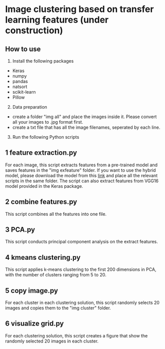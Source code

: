 # Image clustering based on transfer learning features (under construction)

## How to use
1. Install the following packages
* Keras
* numpy
* pandas
* natsort
* scikit-learn
* Pillow

2. Data preparation
* create a folder "img all" and place the images inside it. Please convert all your images to .jpg format first.
* create a txt file that has all the image filenames, seperated by each line.

3. Run the following Python scripts

## 1 feature extraction.py
For each image, this script extracts features from a pre-trained model and saves features in the "img exfeature" folder. If you want to use the hybrid model, please download the model from this [link](https://github.com/GKalliatakis/Keras-VGG16-places365) and place all the relevant scripts in the same folder. The script can also extract features from VGG16 model provided in the Keras package. 

## 2 combine features.py
This script combines all the features into one file.

## 3 PCA.py
This script conducts principal component analysis on the extract features.

## 4 kmeans clustering.py
This script applies k-means clustering to the first 200 dimensions in PCA, with the number of clusters ranging from 5 to 20.

## 5 copy image.py
For each cluster in each clustering solution, this script randomly selects 20 images and copies them to the "img cluster" folder.

## 6 visualize grid.py
For each clustering solution, this script creates a figure that show the randomly selected 20 images in each cluster.



